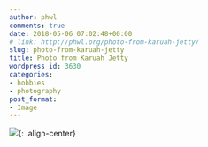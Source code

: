 ```yaml
---
author: phwl
comments: true
date: 2018-05-06 07:02:48+00:00
# link: http://phwl.org/photo-from-karuah-jetty/
slug: photo-from-karuah-jetty
title: Photo from Karuah Jetty
wordpress_id: 3630
categories:
- hobbies
- photography
post_format:
- Image
---
```


![](/assets/images/2018/05/DSC_5851-681x1024.jpg){: .align-center}

